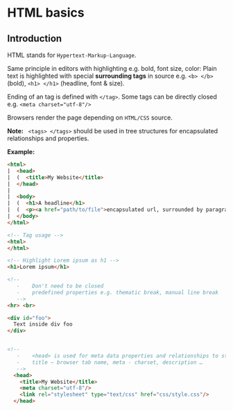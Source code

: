 # HTML basics

## Introduction
HTML stands for ```Hypertext-Markup-Language```.

Same principle in editors with highlighting e.g. bold, font size, color:
Plain text is highlighted with special **surrounding tags** in source e.g. ```<b> </b>``` (bold), ```<h1> </h1>``` (headline, font & size).

Ending of an tag is defined with ```</tag>```. Some tags can be directly closed e.g. ```<meta charset="utf-8"/>```

Browsers render the page depending on ```HTML/CSS``` source.

**Note:** ``` <tags> </tags>``` should be used in tree structures for encapsulated relationships and properties.

**Example:**

```HTML
<html>
|  <head>
|  (  <title>My Website</title>
|  </head>
|
|  <body>
|  (  <h1>A headline</h1>
|  (  <p><a href="path/to/file">encapsulated url, surrounded by paragraph</a></p>
|  </body>
</html>
```

```HTML
<!-- Tag usage -->
<html>
</html>

<!-- Highlight Lorem ipsum as h1 -->
<h1>Lorem ipsum</h1>

<!--
   -    Don't need to be closed
   -    predefined properties e.g. thematic break, manual line break
   -->
<hr> <br>

<div id="foo">
  Text inside div foo
</div>


<!--
   -    <head> is used for meta data properties and relationships to stylesheets and scripts
   -    title – browser tab name, meta - charset, description …
   -->
  <head>
    <title>My Website</title>
    <meta charset="utf-8"/>
    <link rel="stylesheet" type="text/css" href="css/style.css"/>
  </head>
```
